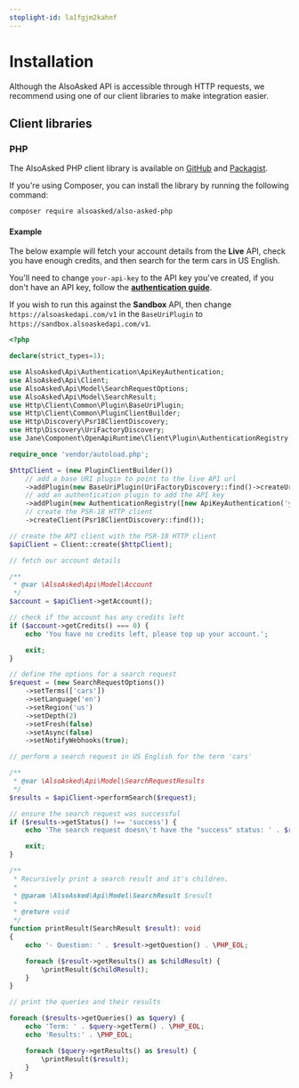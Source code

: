 ```yaml
---
stoplight-id: la1fgjm2kahnf
---
```


# Installation

Although the AlsoAsked API is accessible through HTTP requests, we recommend using one of our client libraries to make integration easier.

## Client libraries

### PHP

The AlsoAsked PHP client library is available on [GitHub](https://github.com/AlsoAsked/also-asked-php) and [Packagist](https://packagist.org/packages/alsoasked/also-asked-php).

If you're using Composer, you can install the library by running the following command:

```bash
composer require alsoasked/also-asked-php
```

#### Example

The below example will fetch your account details from the **Live** API, check you have enough credits, and then search for the term cars in US English.

You'll need to change `your-api-key` to the API key you've created, if you don't have an API key, follow the [**authentication guide**](/docs/also-asked/j389o9lgezike-authentication).

If you wish to run this against the **Sandbox** API, then change `https://alsoaskedapi.com/v1` in the `BaseUriPlugin` to `https://sandbox.alsoaskedapi.com/v1`.

```php
<?php

declare(strict_types=1);

use AlsoAsked\Api\Authentication\ApiKeyAuthentication;
use AlsoAsked\Api\Client;
use AlsoAsked\Api\Model\SearchRequestOptions;
use AlsoAsked\Api\Model\SearchResult;
use Http\Client\Common\Plugin\BaseUriPlugin;
use Http\Client\Common\PluginClientBuilder;
use Http\Discovery\Psr18ClientDiscovery;
use Http\Discovery\UriFactoryDiscovery;
use Jane\Component\OpenApiRuntime\Client\Plugin\AuthenticationRegistry;

require_once 'vendor/autoload.php';

$httpClient = (new PluginClientBuilder())
    // add a base URI plugin to point to the live API url
    ->addPlugin(new BaseUriPlugin(UriFactoryDiscovery::find()->createUri('https://alsoaskedapi.com/v1')))
    // add an authentication plugin to add the API key
    ->addPlugin(new AuthenticationRegistry([new ApiKeyAuthentication('your-api-key')]))
    // create the PSR-18 HTTP client
    ->createClient(Psr18ClientDiscovery::find());

// create the API client with the PSR-18 HTTP client
$apiClient = Client::create($httpClient);

// fetch our account details

/**
 * @var \AlsoAsked\Api\Model\Account
 */
$account = $apiClient->getAccount();

// check if the account has any credits left
if ($account->getCredits() === 0) {
    echo 'You have no credits left, please top up your account.';

    exit;
}

// define the options for a search request
$request = (new SearchRequestOptions())
    ->setTerms(['cars'])
    ->setLanguage('en')
    ->setRegion('us')
    ->setDepth(2)
    ->setFresh(false)
    ->setAsync(false)
    ->setNotifyWebhooks(true);

// perform a search request in US English for the term 'cars'

/**
 * @var \AlsoAsked\Api\Model\SearchRequestResults
 */
$results = $apiClient->performSearch($request);

// ensure the search request was successful
if ($results->getStatus() !== 'success') {
    echo 'The search request doesn\'t have the "success" status: ' . $results->getStatus();

    exit;
}

/**
 * Recursively print a search result and it's children.
 *
 * @param \AlsoAsked\Api\Model\SearchResult $result
 *
 * @return void
 */
function printResult(SearchResult $result): void
{
    echo '- Question: ' . $result->getQuestion() . \PHP_EOL;

    foreach ($result->getResults() as $childResult) {
        \printResult($childResult);
    }
}

// print the queries and their results

foreach ($results->getQueries() as $query) {
    echo 'Term: ' . $query->getTerm() . \PHP_EOL;
    echo 'Results:' . \PHP_EOL;

    foreach ($query->getResults() as $result) {
        \printResult($result);
    }
}
```
